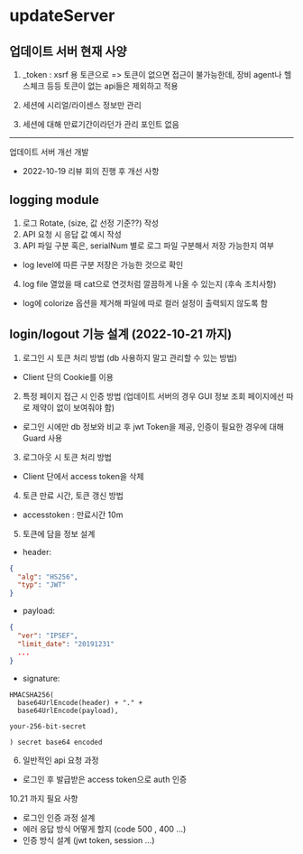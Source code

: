 # updateServer

## 업데이트 서버 현재 사양

1. _token : 
  xsrf 용 토큰으로 => 토큰이 없으면 접근이 불가능한데, 장비 agent나 헬스체크 등등 토큰이 없는 api들은 제외하고 적용

2. 세션에 시리얼/라이센스 정보만 관리
3. 세션에 대해 만료기간이라던가 관리 포인트 없음

----------------------------------------------------------

업데이트 서버 개선 개발

* 2022-10-19 리뷰 회의 진행 후 개선 사항

## logging module

1. 로그 Rotate, (size, 값 선정 기준??) 작성
2. API 요청 시 응답 값 예시 작성
3. API 파일 구분 혹은, serialNum 별로 로그 파일 구분해서 저장 가능한지 여부
- log level에 따른 구분 저장은 가능한 것으로 확인
4. log file 열었을 때 cat으로 연것처럼 깔끔하게 나올 수 있는지 (후속 조치사항)
- log에 colorize 옵션을 제거해 파일에 따로 컬러 설정이 출력되지 않도록 함

## login/logout 기능 설계 (2022-10-21 까지)

1. 로그인 시 토큰 처리 방법 (db 사용하지 말고 관리할 수 있는 방법)
- Client 단의 Cookie를 이용
2. 특정 페이지 접근 시 인증 방법 (업데이트 서버의 경우 GUI 정보 조회 페이지에선 따로 제약이 없이 보여줘야 함)
- 로그인 시에만 db 정보와 비교 후 jwt Token을 제공, 인증이 필요한 경우에 대해 Guard 사용
3. 로그아웃 시 토큰 처리 방법
- Client 단에서 access token을 삭제
4. 토큰 만료 시간, 토큰 갱신 방법
- accesstoken : 만료시간 10m
5. 토큰에 담을 정보 설계
- header:
```json
{
  "alg": "HS256",
  "typ": "JWT"
}
```
- payload:
```json
{
  "ver": "IPSEF",
  "limit_date": "20191231" 
  ...
}
```
- signature:
```
HMACSHA256(
  base64UrlEncode(header) + "." +
  base64UrlEncode(payload),

your-256-bit-secret

) secret base64 encoded
```
6. 일반적인 api 요청 과정
- 로그인 후 발급받은 access token으로 auth 인증

10.21 까지 필요 사항
* 로그인 인증 과정 설계
* 에러 응답 방식 어떻게 할지 (code 500 , 400 ...)
* 인증 방식 설계 (jwt token, session ...)
